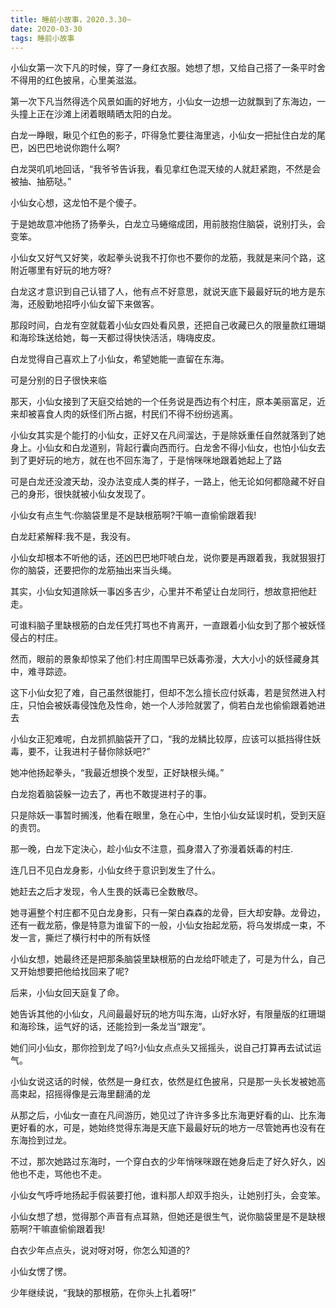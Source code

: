```yaml
---
title: 睡前小故事，2020.3.30~
date: 2020-03-30
tags: 睡前小故事
---
```


小仙女第一次下凡的时候，穿了一身红衣服。她想了想，又给自己搭了一条平时舍不得用的红色披帛，心里美滋滋。

第一次下凡当然得选个风景如画的好地方，小仙女一边想一边就飘到了东海边，一头撞上正在沙滩上闭着眼睛晒太阳的白龙。<!-- more -->

白龙一睁眼，瞅见个红色的影子，吓得急忙要往海里逃，小仙女一把扯住白龙的尾巴，凶巴巴地说你跑什么啊?

白龙哭叽叽地回话，“我爷爷告诉我，看见拿红色混天绫的人就赶紧跑，不然是会被抽、抽筋哒。”

小仙女心想，这龙怕不是个傻子。

于是她故意冲他扬了扬拳头，白龙立马蜷缩成团，用前肢抱住脑袋，说别打头，会变笨。

小仙女又好气又好笑，收起拳头说我不打你也不要你的龙筋，我就是来问个路，这附近哪里有好玩的地方呀?

白龙这オ意识到自己认错了人，他有点不好意思，就说天底下最最好玩的地方是东海，还殷勤地招呼小仙女留下来做客。

那段时间，白龙有空就载着小仙女四处看风景，还把自己收藏已久的限量款红珊瑚和海珍珠送给她，每一天都过得快快活活，嗨嗨皮皮。

白龙觉得自己喜欢上了小仙女，希望她能一直留在东海。

可是分别的日子很快来临

那天，小仙女接到了天庭交给她的一个任务说是西边有个村庄，原本美丽富足，近来却被喜食人肉的妖怪们所占据，村民们不得不纷纷逃离。

小仙女其实是个能打的小仙女，正好又在凡间溜达，于是除妖重任自然就落到了她身上。小仙女和白龙道别，背起行囊向西而行。白龙舍不得小仙女，也怕小仙女去到了更好玩的地方，就在也不回东海了，于是悄咪咪地跟着她起上了路

可是白龙还没渡天劫，没办法变成人类的样子，一路上，他无论如何都隐藏不好自己的身形，很快就被小仙女发现了。

小仙女有点生气:你脑袋里是不是缺根筋啊?干嘛一直偷偷跟着我!

白龙赶紧解释:我不是，我没有。

小仙女却根本不听他的话，还凶巴巴地吓唬白龙，说你要是再跟着我，我就狠狠打你的脑袋，还要把你的龙筋抽出来当头绳。

其实，小仙女知道除妖一事凶多吉少，心里并不希望让白龙同行，想故意把他赶走。

可谁料脑子里缺根筋的白龙任凭打骂也不肯离开，一直跟着小仙女到了那个被妖怪侵占的村庄。

然而，眼前的景象却惊呆了他们:村庄周围早已妖毒弥漫，大大小小的妖怪藏身其中，难寻踪迹。

这下小仙女犯了难，自己虽然很能打，但却不怎么擅长应付妖毒，若是贸然进入村庄，只怕会被妖毒侵蚀危及性命，她一个人涉险就罢了，倘若白龙也偷偷跟着她进去

小仙女正犯难呢，白龙抓抓脑袋开了口，“我的龙鳞比较厚，应该可以抵挡得住妖毒，要不，让我进村子替你除妖吧?”

她冲他扬起拳头，“我最近想换个发型，正好缺根头绳。”

白龙抱着脑袋躲一边去了，再也不敢提进村子的事。

只是除妖一事暂时搁浅，他看在眼里，急在心中，生怕小仙女延误时机，受到天庭的责罚。

那一晚，白龙下定決心，趁小仙女不注意，孤身潜入了弥漫着妖毒的村庄.

连几日不见白龙身影，小仙女终于意识到发生了什么。

她赶去之后才发现，令人生畏的妖毒已全数散尽。

她寻遍整个村庄都不见白龙身影，只有一架白森森的龙骨，巨大却安静。龙骨边，还有一截龙筋，像是特意为谁留下的一般，小仙女抬起龙筋，将乌发绑成一束，不发一言，撕烂了横行村中的所有妖怪

小仙女想，她最终还是把那条脑袋里缺根筋的白龙给吓唬走了，可是为什么，自己又开始想要把他给找回来了呢?

后来，小仙女回天庭复了命。

她告诉其他的小仙女，凡间最最好玩的地方叫东海，山好水好，有限量版的红珊瑚和海珍珠，运气好的话，还能捡到一条龙当“跟宠”。

她们问小仙女，那你捡到龙了吗?小仙女点点头又摇摇头，说自己打算再去试试运气。

小仙女说这话的时候，依然是一身红衣，依然是红色披帛，只是那一头长发被她高高束起，招摇得像是云海里翻涌的龙

从那之后，小仙女一直在凡间游历，她见过了许许多多比东海更好看的山、比东海更好看的水，可是，她始终觉得东海是天底下最最好玩的地方一尽管她再也没有在东海捡到过龙。

不过，那次她路过东海时，一个穿白衣的少年悄咪咪跟在她身后走了好久好久，凶他也不走，骂他也不走。

小仙女气呼呼地扬起手假装要打他，谁料那人却双手抱头，让她别打头，会变笨。

小仙女想了想，觉得那个声音有点耳熟，但她还是很生气，说你脑袋里是不是缺根筋啊?干嘛直偷偷跟着我!

白衣少年点点头，说对呀对呀，你怎么知道的?

小仙女愣了愣。

少年继续说，“我缺的那根筋，在你头上扎着呀!”
